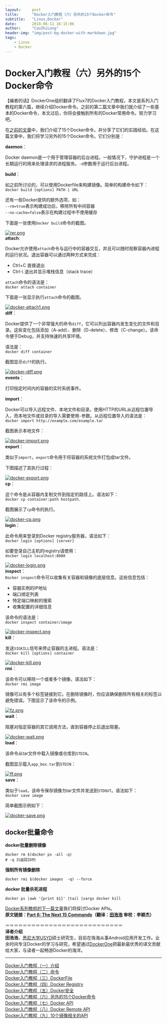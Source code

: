 ```yaml
---
layout:     post
title:      "Docker入门教程（六）另外的15个Docker命令"
subtitle:   "Linux,Docker"
date:       2018-06-11 16:15:06
author:     "CaoZhiLong"
header-img: "img/post-bg-docker-with-markdown.jpg"
tags:
    - Linux
    - Docker
---
```


# Docker入门教程（六）另外的15个Docker命令                            


【编者的话】DockerOne组织翻译了Flux7的Docker入门教程，本文是系列入门教程的第六篇，继续介绍Docker命令。之前的第二篇文章中我们就介绍了一些基本的Docker命令，本文过后，你将会接触到所有的Docker常用命令。努力学习吧。  

在[之前的文章](http://dockerone.com/article/102)中，我们介绍了15个Docker命令，并分享了它们的实践经验。在这篇文章中，我们将学习另外的15个Docker命令。它们分别是：  

**daemon**：  

Docker daemon是一个用于管理容器的后台进程。一般情况下，守护进程是一个长期运行的用来处理请求的进程服务。`-d`参数用于运行后台进程。  

**build**：  

如之前所讨论的，可以使用Dockerfile来构建镜像。简单的构建命令如下：  
`docker build [options] PATH | URL`  

还有一些Docker提供的额外选项，如：  
`--rm=true`表示构建成功后，移除所有中间容器  
`--no-cache=false`表示在构建过程中不使用缓存  

下面是一张使用`Docker build`命令的截图。  

[![rer.png](http://dockone.io/uploads/article/20141230/b886c21482ce9b3d4f4b8ce8b7e4e3c2.png "rer.png")](http://dockone.io/uploads/article/20141230/b886c21482ce9b3d4f4b8ce8b7e4e3c2.png)  
**attach**:  

Docker允许使用`attach`命令与运行中的容器交互，并且可以随时观察容器內进程的运行状况。退出容器可以通过两种方式来完成：  

* Ctrl+C 直接退出
* Ctrl-\ 退出并显示堆栈信息（stack trace）  

`attach`命令的语法是：  
`docker attach container`  

下面是一张显示执行`attach`命令的截图。  

[![docker-attach1.png](http://dockone.io/uploads/article/20141230/fb7694fe535b1307fb13ef5800d4ae1d.png "docker-attach1.png")](http://dockone.io/uploads/article/20141230/fb7694fe535b1307fb13ef5800d4ae1d.png)  
**diff**：  

Docker提供了一个非常强大的命令`diff`，它可以列出容器内发生变化的文件和目录。这些变化包括添加（A-add）、删除（D-delete）、修改（C-change）。该命令便于Debug，并支持快速的共享环境。  

语法是：  
`docker diff container`  

截图显示`diff`的执行。  

[![docker-diff.png](http://dockone.io/uploads/article/20141230/55423a2311f8dbc9cc0ecb8fa44cd46e.png "docker-diff.png")](http://dockone.io/uploads/article/20141230/55423a2311f8dbc9cc0ecb8fa44cd46e.png)  
**events**：  

打印指定时间内的容器的实时系统事件。  

**import**：  

Docker可以导入远程文件、本地文件和目录。使用HTTP的URL从远程位置导入，而本地文件或目录的导入需要使用`-`参数。从远程位置导入的语法是：  
`docker import http://example.com/example.tar`  

截图表示本地文件：  

[![docker-import.png](http://dockone.io/uploads/article/20141230/767fdc7859e4122143137bd27f23b6c5.png "docker-import.png")](http://dockone.io/uploads/article/20141230/767fdc7859e4122143137bd27f23b6c5.png)  
**export**：  

类似于`import`，`export`命令用于将容器的系统文件打包成tar文件。  

下图描述了其执行过程：  

[![docker-export.png](http://dockone.io/uploads/article/20141230/b28a3619ed457631111008351d3a4fc6.png "docker-export.png")](http://dockone.io/uploads/article/20141230/b28a3619ed457631111008351d3a4fc6.png)  
**cp**：  

这个命令是从容器内复制文件到指定的路径上。语法如下：  
`docker cp container:path hostpath.`  

截图展示了`cp`命令的执行。  

[![docker-cp.png](http://dockone.io/uploads/article/20141230/96c6492386810b96d2828bab3ba584c1.png "docker-cp.png")](http://dockone.io/uploads/article/20141230/96c6492386810b96d2828bab3ba584c1.png)  
**login**：  

此命令用来登录到Docker registry服务器，语法如下：  
`docker login [options] [server]`  

如要登录自己主机的registry请使用：  
`docker login localhost:8080`  

[![docker-login.png](http://dockone.io/uploads/article/20141230/71d664cc74478a070f5ff4e3fa5fbd8a.png "docker-login.png")](http://dockone.io/uploads/article/20141230/71d664cc74478a070f5ff4e3fa5fbd8a.png)  
**inspect**：  
`Docker inspect`命令可以收集有关容器和镜像的底层信息。这些信息包括：  

* 容器实例的IP地址
* 端口绑定列表
* 特定端口映射的搜索
* 收集配置的详细信息  

该命令的语法是：  
`docker inspect container/image`  

[![docker-inspect.png](http://dockone.io/uploads/article/20141230/05f8d28bd41b32d6f9afb7e5d1713fb8.png "docker-inspect.png")](http://dockone.io/uploads/article/20141230/05f8d28bd41b32d6f9afb7e5d1713fb8.png)  
**kill**：  

发送`SIGKILL`信号来停止容器的主进程。语法是：  
`docker kill [options] container`  

[![docker-kill.png](http://dockone.io/uploads/article/20141230/16b0c61902a080cd715ab233e6aaea3b.png "docker-kill.png")](http://dockone.io/uploads/article/20141230/16b0c61902a080cd715ab233e6aaea3b.png)  
**rmi**：  

该命令可以移除一个或者多个镜像，语法如下：  
`docker rmi image`  

镜像可以有多个标签链接到它。在删除镜像时，你应该确保删除所有相关的标签以避免错误。下图显示了该命令的示例。  

[![fz.png](http://dockone.io/uploads/article/20141230/b7df2a18735558bd84f0475d523b2bd3.png "fz.png")](http://dockone.io/uploads/article/20141230/b7df2a18735558bd84f0475d523b2bd3.png)  
**wait**：  

阻塞对指定容器的其它调用方法，直到容器停止后退出阻塞。  

[![docker-wait.png](http://dockone.io/uploads/article/20141230/cc0f9abfdd6e5989438fd5dccc844da5.png "docker-wait.png")](http://dockone.io/uploads/article/20141230/cc0f9abfdd6e5989438fd5dccc844da5.png)  
**load**：  

该命令从tar文件中载入镜像或仓库到`STDIN`。  

截图显示载入`app_box.tar`到`STDIN`：  

[![ff.png](http://dockone.io/uploads/article/20141230/19ae48cf3ed13149d9da1762ea52d4c1.png "ff.png")](http://dockone.io/uploads/article/20141230/19ae48cf3ed13149d9da1762ea52d4c1.png)  
**save**：  

类似于`load`，该命令保存镜像为tar文件并发送到`STDOUT`。语法如下：  
`docker save image`  

简单截图示例如下：  

[![docker-save.png](http://dockone.io/uploads/article/20141230/3eee7939884dfa8574f2a336da40cf6b.png "docker-save.png")](http://dockone.io/uploads/article/20141230/3eee7939884dfa8574f2a336da40cf6b.png)  

## docker批量命令

**docker批量删除镜像**

```shell
docker rm $(docker ps -all -q)
# -q 只返回ID列
```

**强制所有镜像删除**

```shell
docker rmi $(docker images  -q) --force
```


**docker 批量杀死进程**

```shell
docker ps |awk '{print $1}' |tail |xargs docker kill
```





[Docker系列教程的下一篇文章](http://dockerone.com/article/107)我们将探讨Docker APIs。  
**原文链接：[Part 6: The Next 15 Commands](http://flux7.com/blogs/docker/docker-commands/)（翻译：[田浩浩](https://github.com/llitfkitfk) 审校：李颖杰）**  

＝＝＝＝＝＝＝＝＝＝＝＝＝＝＝＝＝＝＝＝＝＝＝＝＝＝＝  
**译者介绍**  
**田浩浩**，[悉尼大学USYD](http://sydney.edu.au/engineering/it/)硕士研究生，目前在珠海从事Android应用开发工作。业余时间专注Docker的学习与研究，希望通过[DockerOne](http://dockerone.com/)把最新最优秀的译文贡献给大家，与读者一起畅游Docker的海洋。  

-----------------------------------------  
[Docker入门教程（一）介绍](http://dockerone.com/article/101)  
[Docker入门教程（二）命令](http://dockerone.com/article/102)  
[Docker入门教程（三）DockerFile](http://dockerone.com/article/103)  
[Docker入门教程（四）Docker Registry](http://dockerone.com/article/104)  
[Docker入门教程（五）Docker安全](http://dockerone.com/article/105)  
[Docker入门教程（六）另外的15个Docker命令](http://dockerone.com/article/106)  
[Docker入门教程（七）Docker API](http://dockerone.com/article/107)  
[Docker入门教程（八）Docker Remote API](http://dockerone.com/article/109)  
[Docker入门教程（九）10个镜像相关的API](http://dockerone.com/article/110)
